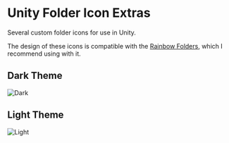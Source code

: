 # Unity Folder Icon Extras

Several custom folder icons for use in Unity.

The design of these icons is compatible with the [Rainbow Folders](https://assetstore.unity.com/packages/tools/utilities/rainbow-folders-2-143526), which I recommend using with it.

## Dark Theme

![Dark](https://user-images.githubusercontent.com/5264444/219367565-2cdbfc53-aeaa-4d91-9966-de6e5877494a.png)

## Light Theme

![Light](https://user-images.githubusercontent.com/5264444/219367571-7f0158f9-cdca-4e82-90f5-e450c82c2c2c.png)
